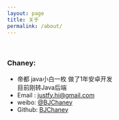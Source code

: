 ```yaml
---
layout: page
title: 关于
permalink: /about/
---
```

<br>

### Chaney:
- 帝都 java小白一枚 做了1年安卓开发<br/>目前刚转Java后端
- Email : justfy.hi@gmail.com
- weibo: [@BJChaney](https://weibo.com/u/5904364811)
- Github: [BJChaney](https://github.com/BJChaney)

